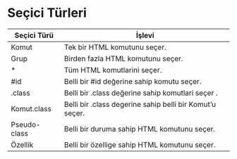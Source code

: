 # Seçici Türleri

| Seçici Türü        |        İşlevi                                                |
|--------------------|-------------------                                           |
| Komut              | Tek bir HTML komutunu seçer.                                 |
| Grup               | Birden fazla HTML komutunu seçer.                            |
| *                  | Tüm HTML komutlarini seçer.                                  |
| #id                | Belli bir #id değerine sahip komutu seçer.                   |
| .class             | Belli bir .class değerine sahip komutlari seçer .            |
| Komut.class        | Belli bir .class degerine sahip belli bir Komut’u seçer.     |
| Pseudo-class       | Belli bir duruma sahip HTML komutunu seçer.                  |
| Özellik            | Belli bir özellige sahip HTML komutunu seçer.                |
